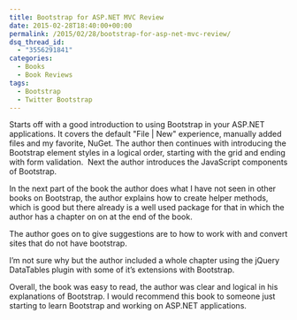 ```yaml
---
title: Bootstrap for ASP.NET MVC Review
date: 2015-02-28T18:40:00+00:00
permalink: /2015/02/28/bootstrap-for-asp-net-mvc-review/
dsq_thread_id:
  - "3556291841"
categories:
  - Books
  - Book Reviews
tags:
  - Bootstrap
  - Twitter Bootstrap
---
```

Starts off with a good introduction to using Bootstrap in your ASP.NET applications. It covers the default "File \| New" experience, manually added files and my favorite, NuGet. The author then continues with introducing the Bootstrap element styles in a logical order, starting with the grid and ending with form validation.  Next the author introduces the JavaScript components of Bootstrap.

In the next part of the book the author does what I have not seen in other books on Bootstrap, the author explains how to create helper methods, which is good but there already is a well used package for that in which the author has a chapter on on at the end of the book.

The author goes on to give suggestions are to how to work with and convert sites that do not have bootstrap.

I’m not sure why but the author included a whole chapter using the jQuery DataTables plugin with some of it’s extensions with Bootstrap.

Overall, the book was easy to read, the author was clear and logical in his explanations of Bootstrap. I would recommend this book to someone just starting to learn Bootstrap and working on ASP.NET applications.